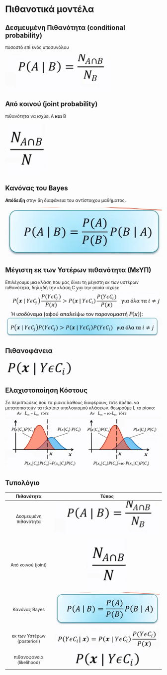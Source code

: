 # Πιθανοτικά μοντέλα


## Δεσμευμένη Πιθανότητα (conditional probability)

ποσοστό επί ενός υποσυνόλου

<img src="images/conditional_probability.png"/>

## Από κοινού (joint probability)

πιθανότητα να ισχύει Α **και** Β

<img src="images/joint_probability.png"/>

## Κανόνας του Bayes 

**Απόδειξη** στην 6η διαφάνεια του αντίστοιχου μαθήματος.

<img src="images/bayes.png"/>


## Μέγιστη εκ των Υστέρων πιθανότητα (ΜεΥΠ)

Επιλέγουμε μια κλάση που μας δίνει τη μέγιστη εκ των υστέρων πιθανότητα, δηλαδή την κλάση C για την οποία ισχύει:
<img src="images/posteriori.png">

## Πιθανοφάνεια 
<img src="images/likelihood.png"/>

## Ελαχιστοποίηση Κόστους

Σε περιπτώσεις που τα ρίσκα λάθους διαφέρουν, τότε πρέπει να μετατοπιστούν τα πλαίσια υπολογισμού κλάσεων.  θεωρούμε L το ρίσκο:
<img src="images/risk.png"/>


## Τυπολόγιο  

|         Πιθανότητα          |                      Τύπος                      |
| :-------------------------: | :---------------------------------------------: |
|    Δεσμευμένη πιθανότητα    | <img src="images/conditional_probability.png"/> |
|     Από κοινού (joint)      |    <img src="images/joint_probability.png"/>    |
|        Κανόνας Bayes        |          <img src="images/bayes.png"/>          |
| εκ των Υστέρων (posteriori) |    <img src="images/posteriori_actual.png">     |
|  πιθανοφάνεια (likelihood)  |        <img src="images/likelihood.png">        |